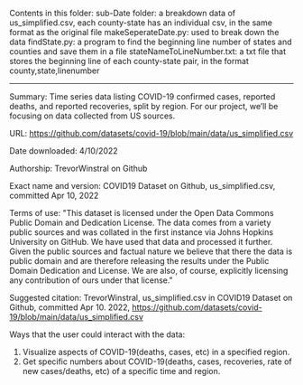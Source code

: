 Contents in this folder:
sub-Date folder: a breakdown data of us_simplified.csv, each county-state has an individual csv, in the same format as the original file
makeSeperateDate.py: used to break down the data
findState.py: a program to find the beginning line number of states and counties and save them in a file
stateNameToLineNumber.txt: a txt file that stores the beginning line of each county-state pair, in the format county,state,linenumber

-------------------------------------------------------------------------------------------------------------------------------------------------------------------
Summary: Time series data listing COVID-19 confirmed cases, reported deaths, and reported recoveries, split by region. For our project, we’ll be focusing on data collected from US sources. 

URL: https://github.com/datasets/covid-19/blob/main/data/us_simplified.csv

Date downloaded: 4/10/2022

Authorship: TrevorWinstral on Github 

Exact name and version: COVID19 Dataset on Github, us_simplified.csv, committed Apr 10, 2022

Terms of use:
"This dataset is licensed under the Open Data Commons Public Domain and Dedication License.
The data comes from a variety public sources and was collated in the first instance via Johns Hopkins University on GitHub. We have used that data and processed it further. Given the public sources and factual nature we believe that there the data is public domain and are therefore releasing the results under the Public Domain Dedication and License. We are also, of course, explicitly licensing any contribution of ours under that license."

Suggested citation: TrevorWinstral, us_simplified.csv in COVID19 Dataset on Github, committed Apr 10. 2022, https://github.com/datasets/covid-19/blob/main/data/us_simplified.csv

Ways that the user could interact with the data:
  1. Visualize aspects of COVID-19(deaths, cases, etc) in a specified region.
  2. Get specific numbers about COVID-19(deaths, cases, recoveries, rate of new cases/deaths, etc) of a specific time and region. 
